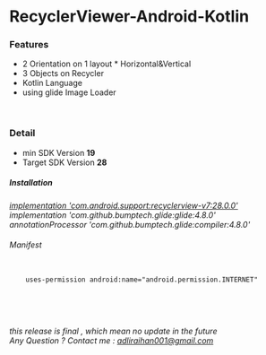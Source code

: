 # RecyclerViewer-Android-Kotlin

<h3>Features</h3>
<p>
  <ul>
    <li>2 Orientation on 1 layout * Horizontal&Vertical</li>
    <li>3 Objects on Recycler</li>
    <li>Kotlin Language</li>
    <li>using glide Image Loader</li>
   </ul>
</p>
<br>
<h3>Detail</h3>
<ul>
  <li>min SDK Version <b>19</b></li>
  <li>Target SDK Version <b>28</b></li>
</ul>
<h5>Installation</h5>
<p>
   <i><u>implementation 'com.android.support:recyclerview-v7:28.0.0'</u></i><br>
   <i>implementation 'com.github.bumptech.glide:glide:4.8.0'</i><br>
   <i>annotationProcessor 'com.github.bumptech.glide:compiler:4.8.0'</i><br>
</p>
<h6>Manifest</h6>
<p>
  <code>
    uses-permission android:name="android.permission.INTERNET"
  </code>
</p>
<br><br>

<i>this release is final , which mean no update in the future<br>
Any Question ? Contact me : adliraihan001@gmail.com</i>
